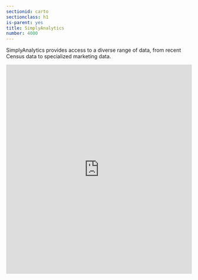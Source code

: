 ```yaml
---
sectionid: carto 
sectionclass: h1
is-parent: yes
title: SimplyAnalytics
number: 4000
---
```


SimplyAnalytics provides access to a diverse range of data, from recent Census data to specialized marketing data.


<style>
.responsive-wrap iframe{ max-width: 100%;}
</style>
<div class="responsive-wrap">
<!-- this is the embed code provided by Google -->
  <iframe src="https://docs.google.com/presentation/d/e/2PACX-1vQ1TG-BGpjOGCr1N1szR9Ci6bpgsYtEVPdKxTJet_-SyEq9ZyDGj77eDfivB5IySFzX3uyBkJBd1TCw/embed?start=false&loop=false&delayms=3000" frameborder="0" width="960" height="569" allowfullscreen="true" mozallowfullscreen="true" webkitallowfullscreen="true"></iframe>
<!-- Google embed ends -->
</div>


